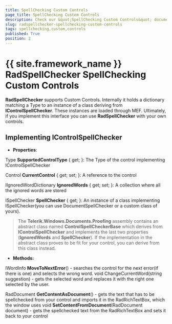 ```yaml
---
title: SpellChecking Custom Controls
page_title: SpellChecking Custom Controls
description: Check our &quot;SpellChecking Custom Controls&quot; documentation article for the RadSpellChecker {{ site.framework_name }} control.
slug: radspellchecker-spellchecking-custom-controls
tags: spellchecking,custom,controls
published: True
position: 2
---
```


# {{ site.framework_name }} RadSpellChecker SpellChecking Custom Controls




__RadSpellChecker__ supports Custom Controls. Internally it holds a dictionary matching a Type to an instance of a class deriving from __IControlSpellChecker__. These instances are loaded through MEF. Ultimately, if you implement this interface you can use __RadSpellChecker__ with your own controls.

##  __Implementing IControlSpellChecker__

* __Properties__:

Type __SupportedControlType__ { get; }: The Type of the control implementing IControlSpellChecker

Control __CurrentControl__ { get; set; }: A reference to the control

IIgnoredWordDictionary __IgnoredWords__ { get; set; }: A collection where all the ignored words are stored

ISpellChecker __SpellChecker__ { get; }: An instance of a class implementing ISpellChecker(you can use DocumentSpellChecker or a custom class of yours).  

> The __Telerik.Windows.Documents.Proofing__ assembly contains an abstract class named __ControlSpellCheckerBase__ which derives from __IControlSpellChecker__ and implements the last two properties (__IgnoredWords__ and __SpellChecker__). If the implementation in the abstract class proves to be fit for your control, you can derive from this class instead.

* __Methods:__

IWordInfo __MoveToNextError__() - searches the control for the next error(if there is one) and selects the wrong word.
void ChangeCurrentWord(string suggestion) - gets the selected word and replaces it with the right one selected by the user.

RadDocument __GetContentAsDocument__() - gets the text that has to be spellchecked from your control and imports it in the RadRichTextBox, which the window uses
void __SetContentFromDocument__(RadDocument document) - gets the spellchecked text from the RadRichTextBox and sets it back to your control

